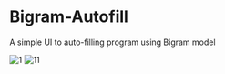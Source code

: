 # Bigram-Autofill
A simple UI to auto-filling program using Bigram model


![1](https://user-images.githubusercontent.com/74675412/180661815-8a4b00ce-dc17-43e5-96c3-be474a838968.PNG)
![11](https://user-images.githubusercontent.com/74675412/180661816-31fa9e63-6459-4a8d-b319-34b53d26ec94.PNG)
